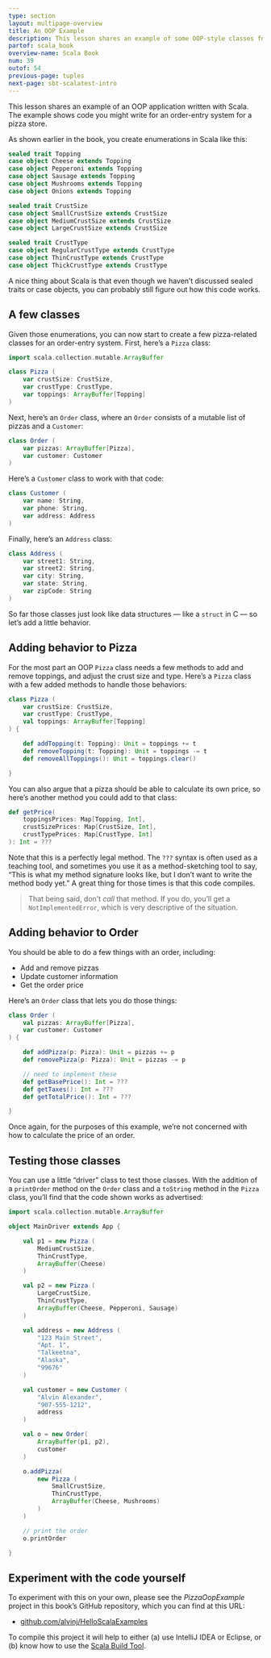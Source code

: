 ```yaml
---
type: section
layout: multipage-overview
title: An OOP Example
description: This lesson shares an example of some OOP-style classes for a pizza restaurant order entry system, including Pizza, Topping, and Order classes.
partof: scala_book
overview-name: Scala Book
num: 39
outof: 54
previous-page: tuples
next-page: sbt-scalatest-intro
---
```



This lesson shares an example of an OOP application written with Scala. The example shows code you might write for an order-entry system for a pizza store.

As shown earlier in the book, you create enumerations in Scala like this:

```scala
sealed trait Topping
case object Cheese extends Topping
case object Pepperoni extends Topping
case object Sausage extends Topping
case object Mushrooms extends Topping
case object Onions extends Topping

sealed trait CrustSize
case object SmallCrustSize extends CrustSize
case object MediumCrustSize extends CrustSize
case object LargeCrustSize extends CrustSize

sealed trait CrustType
case object RegularCrustType extends CrustType
case object ThinCrustType extends CrustType
case object ThickCrustType extends CrustType
```

A nice thing about Scala is that even though we haven’t discussed sealed traits or case objects, you can probably still figure out how this code works.



## A few classes

Given those enumerations, you can now start to create a few pizza-related classes for an order-entry system. First, here’s a `Pizza` class:

```scala
import scala.collection.mutable.ArrayBuffer

class Pizza (
    var crustSize: CrustSize,
    var crustType: CrustType,
    var toppings: ArrayBuffer[Topping]
)
```

Next, here’s an `Order` class, where an `Order` consists of a mutable list of pizzas and a `Customer`:

```scala
class Order (
    var pizzas: ArrayBuffer[Pizza],
    var customer: Customer
)
```

Here’s a `Customer` class to work with that code:

```scala
class Customer (
    var name: String,
    var phone: String,
    var address: Address
)
```

Finally, here’s an `Address` class:

```scala
class Address (
    var street1: String,
    var street2: String,
    var city: String,
    var state: String,
    var zipCode: String
)
```

So far those classes just look like data structures — like a `struct` in C — so let’s add a little behavior.



## Adding behavior to Pizza

For the most part an OOP `Pizza` class needs a few methods to add and remove toppings, and adjust the crust size and type. Here’s a `Pizza` class with a few added methods to handle those behaviors:

```scala
class Pizza (
    var crustSize: CrustSize,
    var crustType: CrustType,
    val toppings: ArrayBuffer[Topping]
) {

    def addTopping(t: Topping): Unit = toppings += t
    def removeTopping(t: Topping): Unit = toppings -= t
    def removeAllToppings(): Unit = toppings.clear()

}
```

You can also argue that a pizza should be able to calculate its own price, so here’s another method you could add to that class:

```scala
def getPrice(
    toppingsPrices: Map[Topping, Int],
    crustSizePrices: Map[CrustSize, Int],
    crustTypePrices: Map[CrustType, Int]
): Int = ???
```

Note that this is a perfectly legal method. The `???` syntax is often used as a teaching tool, and sometimes you use it as a method-sketching tool to say, “This is what my method signature looks like, but I don’t want to write the method body yet.” A great thing for those times is that this code compiles.

>That being said, don’t *call* that method. If you do, you’ll get a `NotImplementedError`, which is very descriptive of the situation.



## Adding behavior to Order

You should be able to do a few things with an order, including:

- Add and remove pizzas
- Update customer information
- Get the order price

Here’s an `Order` class that lets you do those things:

```scala
class Order (
    val pizzas: ArrayBuffer[Pizza],
    var customer: Customer
) {

    def addPizza(p: Pizza): Unit = pizzas += p
    def removePizza(p: Pizza): Unit = pizzas -= p

    // need to implement these
    def getBasePrice(): Int = ???
    def getTaxes(): Int = ???
    def getTotalPrice(): Int = ???

}
```

Once again, for the purposes of this example, we’re not concerned with how to calculate the price of an order.



## Testing those classes

You can use a little “driver” class to test those classes. With the addition of a `printOrder` method on the `Order` class and a `toString` method in the `Pizza` class, you’ll find that the code shown works as advertised:

```scala
import scala.collection.mutable.ArrayBuffer

object MainDriver extends App {

    val p1 = new Pizza (
        MediumCrustSize,
        ThinCrustType,
        ArrayBuffer(Cheese)
    )

    val p2 = new Pizza (
        LargeCrustSize,
        ThinCrustType,
        ArrayBuffer(Cheese, Pepperoni, Sausage)
    )

    val address = new Address (
        "123 Main Street",
        "Apt. 1",
        "Talkeetna",
        "Alaska",
        "99676"
    )

    val customer = new Customer (
        "Alvin Alexander",
        "907-555-1212",
        address
    )

    val o = new Order(
        ArrayBuffer(p1, p2),
        customer
    )

    o.addPizza(
        new Pizza (
            SmallCrustSize,
            ThinCrustType,
            ArrayBuffer(Cheese, Mushrooms)
        )
    )

    // print the order
    o.printOrder

}
```



## Experiment with the code yourself

To experiment with this on your own, please see the *PizzaOopExample* project in this book’s GitHub repository, which you can find at this URL:

- [github.com/alvinj/HelloScalaExamples](https://github.com/alvinj/HelloScalaExamples)

To compile this project it will help to either (a) use IntelliJ IDEA or Eclipse, or (b) know how to use the [Scala Build Tool](http://www.scala-sbt.org).





